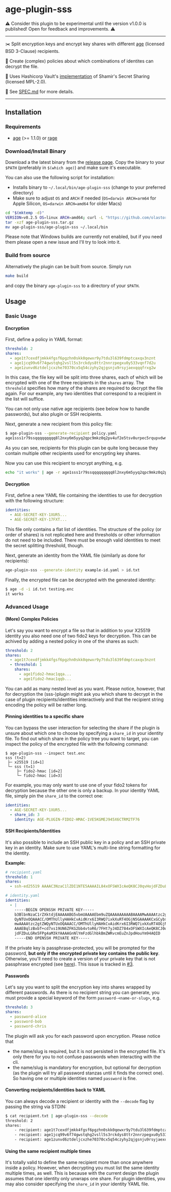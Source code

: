# age-plugin-sss

⚠️ Consider this plugin to be experimental until the version v1.0.0 is published! Open for feedback and improvements. ⚠️

---

:scissors: Split encryption keys and encrypt key shares with different [age](https://github.com/FiloSottile/age) (licensed BSD 3-Clause) recipients.

:passport_control: Create (complex) policies about which combinations of identites can decrypt the file.

:pushpin: Uses Hashicorp Vault's [implementation](https://github.com/hashicorp/vault/blob/main/shamir/shamir.go) of Shamir's Secret Sharing (licensed MPL-2.0).

:memo: See [SPEC.md](https://github.com/olastor/age-plugin-sss/blob/main/SPEC.md) for more details.

---

## Installation

### Requirements

- [age](https://github.com/FiloSottile/age) (>= 1.1.0) or [rage](https://github.com/str4d/rage)

### Download/Install Binary

Download a the latest binary from the [release page](https://github.com/olastor/age-plugin-sss/releases). Copy the binary to your `$PATH` (preferably in `$(which age)`) and make sure it's executable.

You can also use the following script for installation:

- Installs binary to `~/.local/bin/age-plugin-sss` (change to your preferred directory)
- Make sure to adjust `OS` and `ARCH` if needed (`OS=darwin ARCH=arm64` for Apple Silicon, `OS=darwin ARCH=amd64` for older Macs)

```bash
cd "$(mktemp -d)"
VERSION=v0.2.5 OS=linux ARCH=amd64; curl -L "https://github.com/olastor/age-plugin-sss/releases/download/$VERSION/age-plugin-sss-$VERSION-$OS-$ARCH.tar.gz" -o age-plugin-sss.tar.gz
tar -xzf age-plugin-sss.tar.gz
mv age-plugin-sss/age-plugin-sss ~/.local/bin
```

Please note that Windows builds are currently not enabled, but if you need them please open a new issue and I'll try to look into it.

### Build from source

Alternatively the plugin can be built from source. Simply run

```bash
make build
```
and copy the binary `age-plugin-sss` to a directory of your `$PATH`.

## Usage

### Basic Usage

#### Encryption

First, define a policy in YAML format:

```yaml
threshold: 2
shares:
  - age1t7cexdfjmkk4fgsf6pgzhn0skk0qewxr9y7tdu3l639fdmptcaxqv3nznt
  - age1jcq99v6f74gwstqhg2vsll5s3rckdys8ttr2nnrzpegxu0y533vqnf7d2u
  - age1zunvd6ztdeljcxzhe70370cx5q54czyhy2qjgsnju9rsyjaexqqqfrxg2w
```

In this case, the file key will be split into three shares, each of which will be encrypted with one of the three recipients in the `shares` array. The `threshold` specifies how many of the shares are required to decrypt the file again. For our example, any two identities that correspond to a recipient in the list will suffice.

You can not only use native age recipients (see below how to handle passwords), but also plugin or SSH recipients.

Next, generate a new recipient from this policy file:

```bash
$ age-plugin-sss --generate-recipient policy.yaml
age1sss1r79ssqqqqqqqqq8l2nxy6m5yyq2qpc9mkz0q2pv4uf2e5tsv0urpec5rqupvdwmhm8xqt05mypvanzmyktldcfy3j4kvul9p2znxn67ly9xdvedmn3hwey0xzq5f32e9myz74s50s496hhe842k5ret3gsjvl6ul7y92ftytzkfmkvkzaevvm3e3v709f5pa0u3jv9nrr2nhrtws8ee4ug2659vljczx392j7qa48x7x5cehsfeyz4vmvx0df6rmvls9mr47ez2thh6vqvqfhxnrzauha8alqqqqplll80huf5hzqqqqq3csvcr
```

As you can see, recipients for this plugin can be quite long because they contain multiple other recipients used for encrypting key shares.

Now you can use this recipient to encrypt anything, e.g.

```bash
echo "it works" | age -r age1sss1r79ssqqqqqqqqq8l2nxy6m5yyq2qpc9mkz0q2pv4uf2e5tsv0urpec5rqupvdwmhm8xqt05mypvanzmyktldcfy3j4kvul9p2znxn67ly9xdvedmn3hwey0xzq5f32e9myz74s50s496hhe842k5ret3gsjvl6ul7y92ftytzkfmkvkzaevvm3e3v709f5pa0u3jv9nrr2nhrtws8ee4ug2659vljczx392j7qa48x7x5cehsfeyz4vmvx0df6rmvls9mr47ez2thh6vqvqfhxnrzauha8alqqqqplll80huf5hzqqqqq3csvcr -o testing.enc
```

#### Decryption

First, define a new YAML file containing the identities to use for decryption with the following structure:

```yaml
identities:
  - AGE-SECRET-KEY-1XUR5...
  - AGE-SECRET-KEY-17FXT...
```

This file only contains a flat list of identities. The structure of the policy (or order of shares) is not replicated here and thresholds or other information do not need to be included. There must be enough valid identities to meet the secret splitting threshold, though.

Next, generate an identity from the YAML file (similarly as done for recipients):

```bash
age-plugin-sss --generate-identity example-id.yaml > id.txt
```

Finally, the encrypted file can be decrypted with the generated identity:

```bash
$ age -d -i id.txt testing.enc
it works
```

### Advanced Usage

#### (More) Complex Policies

Let's say you want to encrypt a file so that in addition to your X25519 identity you also need one of two fido2 keys for decryption. This can be achived by adding a nested policy in one of the shares as such:

```yaml
threshold: 2
shares:
  - age1t7cexdfjmkk4fgsf6pgzhn0skk0qewxr9y7tdu3l639fdmptcaxqv3nznt
  - threshold: 1
    shares:
      - age1fido2-hmac1qqa...
      - age1fido2-hmac1qqb...
```

You can add as many nested level as you want. Please notice, however, that for decryption the (sss-)plugin might ask you which share to decrypt in the case of plugin recipients/identities interactively and that the recipient string encoding the policy will be rather long.

#### Pinning identities to a specific share

You can bypass the user interaction for selecting the share if the plugin is unsure about which one to choose by specifying a `share_id` in your identity file. To find out which share in the policy tree you want to target, you can inspect the policy of the encrypted file with the following command:

```
$ age-plugin-sss --inspect test.enc
sss (t=2)
 ├─ x25519 [id=1]
 └─ sss (t=1)
     ├─ fido2-hmac [id=2]
     └─ fido2-hmac [id=3]
```

For example, you may only want to use one of your fido2 tokens for decryption because the other one is only a backup. In your identity YAML file, simply pin the `share_id` to the correct one:

```yaml
identities:
  - AGE-SECRET-KEY-1XUR5...
  - share_id: 3
    identity: AGE-PLUGIN-FIDO2-HMAC-1VE5KGMEJ945X6CTRM2TF76
```

#### SSH Recipients/Identities

It's also possible to include an SSH public key in a policy and an SSH private key in an identity. Make sure to use YAML's multi-line string formatting for the identity.

**Example:**

```yaml
# recipient.yaml
threshold: 1
shares:
  - ssh-ed25519 AAAAC3NzaC1lZDI1NTE5AAAAIL84xOFSWXIcAeQK8CJ0qvHojdFZDuLGRe5FPg4aM3kY testing@local
```

```yaml
# identity.yaml
identities:
  - |
    -----BEGIN OPENSSH PRIVATE KEY-----
    b3BlbnNzaC1rZXktdjEAAAAABG5vbmUAAAAEbm9uZQAAAAAAAAABAAAAMwAAAAtzc2gtZW
    QyNTUxOQAAACC/OMThUllyHAHkCvAidKrx6I3RWQ7ixkXuRT4OGjN5GAAAAKCxGCybsRgs
    mwAAAAtzc2gtZWQyNTUxOQAAACC/OMThUllyHAHkCvAidKrx6I3RWQ7ixkXuRT4OGjN5GA
    AAAEBqlzBxbT+cd7xs19UN6ZFKG2bb4vtoR6/7FHt7yJ4DZ784xOFSWXIcAeQK8CJ0qvHo
    jdFZDuLGRe5FPg4aM3kYAAAAGnNlYmFzdGlhbkBmZWRvcmEuZnJpdHouYm94AQID
    -----END OPENSSH PRIVATE KEY-----
```

If the private key is passphrase-protected, you will be prompted for the password, **but only if the encrypted private key contains the public key**. Otherwise, you'll need to create a version of your private key that is not passphrase encrypted (see [here](https://stackoverflow.com/a/112409)). This issue is tracked in [#3](https://github.com/olastor/age-plugin-sss/issues/3).

#### Passwords

Let's say you want to split the encryption key into shares wrapped by different passwords. As there is no recipient string you can generate, you must provide a special keyword of the form `password-<name-or-slug>`, e.g.

```yaml
threshold: 3
shares:
  - password-alice
  - password-bob
  - password-chris
```

The plugin will ask you for each password upon encryption. Please notice that

- the name/slug is required, but it is not persisted in the encrypted file. It's only there for you to not confuse passwords when interacting with the cli.
- the name/slug is mandatory for encryption, but optional for decryption (as the plugin will try all password stanzas until it finds the correct one). So having one or multiple identities named `password` is fine.

#### Converting recipients/identities back to YAML

You can always decode a recipient or identity with the `--decode` flag by passing the string via STDIN:

```bash
$ cat recipient.txt | age-plugin-sss --decode
threshold: 2
shares:
    - recipient: age1t7cexdfjmkk4fgsf6pgzhn0skk0qewxr9y7tdu3l639fdmptcaxqv3nznt
    - recipient: age1jcq99v6f74gwstqhg2vsll5s3rckdys8ttr2nnrzpegxu0y533vqnf7d2u
    - recipient: age1zunvd6ztdeljcxzhe70370cx5q54czyhy2qjgsnju9rsyjaexqqqfrxg2w
```

#### Using the same recipient multiple times

It's totally valid to define the same recipient more than once anywhere inside a policy. However, when decrypting you must list the same identity multiple times, as well. This is because with the current design the plugin assumes that one identity only unwraps one share. For plugin identities, you may also consider specifying the `share_id` in your identity YAML file.
